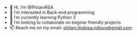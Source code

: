 - 👋 Hi, I’m @PhilaniRSA
- 👀 I’m interested in Back-end programming
- 🌱 I’m currently learning Python 3
- 💞️ I’m looking to collaborate on beginer friendly projects
- 📫 Reach me on my email: philani.thobisa.ndlovu@gmail.com

<!---
PhilaniRSA/PhilaniRSA is a ✨ special ✨ repository because its `README.md` (this file) appears on your GitHub profile.
You can click the Preview link to take a look at your changes.
--->
